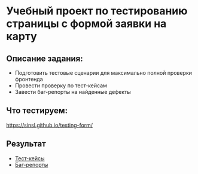 # Учебный проект по тестированию страницы с формой заявки на карту

## Описание задания:
- Подготовить тестовые сценарии для максимально полной проверки фронтенда
- Провести проверку по тест-кейсам
- Завести баг-репорты на найденные дефекты 

## Что тестируем:
https://sinsl.github.io/testing-form/

## Результат
- [Тест-кейсы](https://docs.google.com/spreadsheets/d/1NbNzUzDhET38OJmTSz2BYypvDLs7CubgcN8f_tYEjzc/edit?gid=0#gid=0)
- [Баг-репорты](https://docs.google.com/spreadsheets/d/1Z1kaVp5oxhh3xgMm7mzoLSHRIJauWozNy-IHVatdWFM/edit?gid=0#gid=0)

